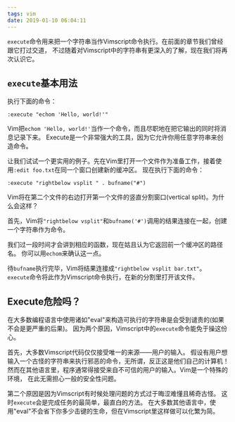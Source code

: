 ```yaml
---
tags: vim
date: 2019-01-10 06:04:11
---
```


`execute`命令用来把一个字符串当作Vimscript命令执行。在前面的章节我们曾经跟它打过交道， 不过随着对Vimscript中的字符串有更深入的了解，现在我们将再次认识它。

## `execute`基本用法

执行下面的命令：

```vim
:execute "echom 'Hello, world!'"
```

Vim把`echom 'Hello, world!'`当作一个命令，而且尽职地在把它输出的同时将消息记录下来。 Execute是一个非常强大的工具，因为它允许你用任意字符串来创造命令。

让我们试试一个更实用的例子。先在Vim里打开一个文件作为准备工作，接着使用`:edit foo.txt`在同一个窗口创建新的缓冲区。 现在执行下面的命令：

```vim
:execute "rightbelow vsplit " . bufname("#")
```

Vim将在第二个文件的右边打开第一个文件的竖直分割窗口(vertical split)。为什么会这样？

首先，Vim将`"rightbelow vsplit"`和`bufname('#')`调用的结果连接在一起，创建一个字符串作为命令。

我们过一段时间才会讲到相应的函数，现在姑且认为它返回前一个缓冲区的路径名。 你可以用`echom`来确认这一点。

待`bufname`执行完毕，Vim将结果连接成`"rightbelow vsplit bar.txt"`。 `execute`命令将此作为Vimscript命令执行，在新的分割里打开该文件。

## Execute危险吗？

在大多数编程语言中使用诸如"eval"来构造可执行的字符串是会受到谴责的(如果不会是更严重的后果)。 因为两个原因，Vimscript中的`execute`命令能免于操这份心。

首先，大多数Vimscript代码仅仅接受唯一的来源——用户的输入。 假设有用户想输入一个古怪的字符串来执行邪恶的命令，无所谓，反正这是他们自己的计算机！ 然而在其他语言里，程序通常得接受来自不可信的用户的输入。Vim是一个特殊的环境， 在此无需担心一般的安全性问题。

第二个原因是因为Vimscript有时候处理问题的方式过于晦涩难懂且稀奇古怪。 这时`execute`会是完成任务的最简单，最直白的方法。 在大多数其他语言中，使用"eval"不会省下你多少击键的生命，但在Vimscript里这样做可以化繁为简。
